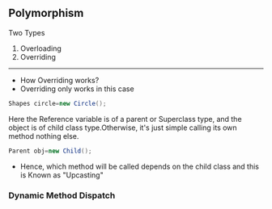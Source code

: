## Polymorphism

Two Types

1. Overloading
2. Overriding

-----------------

* How Overriding works?
* Overriding only works in this case

```java
Shapes circle=new Circle();

```

Here the Reference variable is of a parent or Superclass type,
and the object is of child class type.Otherwise, it's just simple
calling its own method nothing else.

```java
Parent obj=new Child();

```

* Hence, which method will be called depends on the child class
  and this is Known as "Upcasting"

### Dynamic Method Dispatch

